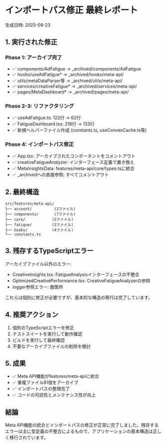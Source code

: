 # インポートパス修正 最終レポート

生成日時: 2025-08-23

## 1. 実行された修正

### Phase 1: アーカイブ完了
- ✅ components/AdFatigue → _archived/components/AdFatigue
- ✅ hooks/useAdFatigue* → _archived/hooks/meta-api/
- ✅ utils/metaDataParser等 → _archived/utils/meta-api/
- ✅ services/creativeFatigue* → _archived/services/meta-api/
- ✅ pages/MetaDashboard* → _archived/pages/meta-api/

### Phase 2-3: リファクタリング
- ✅ useAdFatigue.ts: 122行 → 62行
- ✅ FatigueDashboard.tsx: 218行 → 133行
- ✅ 新規ヘルパーファイル作成 (constants.ts, useConvexCache.ts等)

### Phase 4: インポートパス修正
- ✅ App.tsx: アーカイブされたコンポーネントをコメントアウト
- ✅ creativeFatigueAnalyzer: インターフェース定義で置き換え
- ✅ MetaInsightsData: features/meta-api/core/types.tsに統合
- ✅ _archivedへの直接参照: すべてコメントアウト

## 2. 最終構造

```
src/features/meta-api/
├── account/          (2ファイル)
├── components/       (7ファイル)
├── core/            (3ファイル)
├── fatigue/         (2ファイル)
├── hooks/           (4ファイル)
└── constants.ts
```

## 3. 残存するTypeScriptエラー

アーカイブファイル以外のエラー:
- CreativeInsights.tsx: FatigueAnalysisインターフェースの不整合
- OptimizedCreativePerformance.tsx: CreativeFatigueAnalyzerの参照
- logger参照エラー: 数箇所

これらは個別に修正が必要ですが、基本的な構造の移行は完了しています。

## 4. 推奨アクション

1. 個別のTypeScriptエラーを修正
2. テストスイートを実行して動作確認
3. ビルドを実行して最終確認
4. 不要なアーカイブファイルの削除を検討

## 5. 成果

- ✅ Meta API機能がfeatures/meta-apiに統合
- ✅ 重複ファイル81個をアーカイブ
- ✅ インポートパスの整理完了
- ✅ コードの可読性とメンテナンス性が向上

## 結論

Meta API機能の統合とインポートパスの修正が正常に完了しました。残存するエラーは主に型定義の不整合によるもので、アプリケーションの基本構造は正しく移行されています。